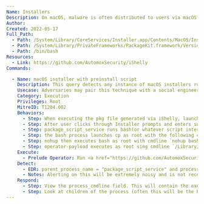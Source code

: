 ```yaml
---
Name: Installers
Description: On macOS, malware is often distributed to users via macOS Installers.
Author: 
Created: 2022-05-17
Full_Path:
  - Path: /System/Library/CoreServices/Installer.app/Contents/MacOS/Installer
  - Path: /System/Library/PrivateFrameworks/PackageKit.framework/Versions/A/XPCServices/package_script_service.xpc/Contents/MacOS/package_script_service
  - Path: /bin/bash
Resources:
  - Link: https://github.com/AutomoxSecurity/iShelly
Commands:

  - Name: macOS installer with preinstall script
    Description: This query detects any instance of macOS installers running a preinstall script.
    Usecase: Adversaries may pair this technique with a social engineering component to execute their malware.
    Category: Execution
    Privileges: Root
    MitreID: T1204.002
    Behaviors:
      - Step: When executing the pkg file generated via iShelly, launchd runs Installer with user permissions.
      - Step: After user clicks through Installer prompts and enters sudo auth info, launchd runs package_script_service as root.
      - Step: package_script_service runs bash(or whatever script interpreter is used in the installer) as root with a cmdline similar to `/bin/bash /tmp/PKInstallSandbox.YxqP12/Scripts/com.simple.test.ir2Zsb/preinstall /Users/user/iShelly/Payloads/install_pkg.pkg / / / `
      - Step: the bash process launches cp as root with the following cmdline `cp files/operator-payload /Library/Application Support/ `. chmod is also executed to make it executable using cmdline `chmod +x /Library/Application Support/operator-payload `
      - Step: nohup then executes bash as root with cmdline `nohup bash -c /Library/Application\\ Support/operator-payload -name installer-w-preinstall-script`
      - Step: operator-payload executes as root sing cmdline `/Library/Application Support/operator-payload -name installer-w-preinstall-script` and makes a network connection to operator.
    Execute:
      - Prelude Operator: Run <a href="https://github.com/AutomoxSecurity/iShelly">iShelly</a> with the "Installer Package w/ only preinstall script" Installer Package option. Then execute the pkg file, which will execute an Operator agent after clicking through Installer prompts.
    Detect:
      - EDR: parent_process_name = "package_script_service" and process_cmdline = "*preinstall*"
      - Notes: Alerting on this will be extremely noisy and is not recommended. 
    Respond:
      - Step: View the process_cmdline field. This will contain the execution of the preinstall script and will have the name of the .pkg being executed.
      - Step: Look at children of the process (often this will be the bash process, but could be another script interpreter). These children will be the commands executed as a result of the preinstall script.
---
```

